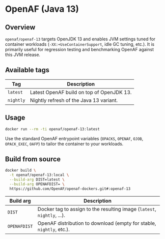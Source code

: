 # OpenAF (Java 13)

## Overview

`openaf/openaf-13` targets OpenJDK 13 and enables JVM settings tuned for container workloads (`-XX:+UseContainerSupport`, idle GC tuning, etc.). It is primarily useful for regression testing and benchmarking OpenAF against this JVM release.

## Available tags

| Tag | Description |
|-----|-------------|
| `latest` | Latest OpenAF build on top of OpenJDK 13. |
| `nightly` | Nightly refresh of the Java 13 variant. |

## Usage

```sh
docker run --rm -ti openaf/openaf-13:latest
```

Use the standard OpenAF entrypoint variables (`OPACKS`, `OPENAF`, `OJOB`, `OPACK_EXEC`, `OAFP`) to tailor the container to your workloads.

## Build from source

```sh
docker build \
  -t openaf/openaf-13:local \
  --build-arg DIST=latest \
  --build-arg OPENAFDIST= \
  https://github.com/OpenAF/openaf-dockers.git#:openaf-13
```

| Build arg    | Description |
|--------------|-------------|
| `DIST`       | Docker tag to assign to the resulting image (`latest`, `nightly`, ...). |
| `OPENAFDIST` | OpenAF distribution to download (empty for stable, `nightly`, etc.). |
